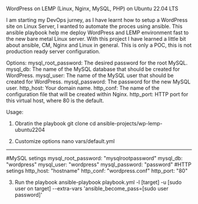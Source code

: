 WordPress on LEMP (Linux, Nginx, MySQL, PHP) on Ubuntu 22.04 LTS

I am starting my DevOps jurney, as I have learnt how to setup a WordPress site on Linux Server, I wanted to automate the proces using ansible.
This ansible playbook help me deploy WordPress and LEMP environment fast to the new bare metal Linux server.
With this project I have learned a little bit about ansible, CM, Nginx and Linux in general.
This is only a POC, this is not production ready server configuration.

Options:
mysql_root_password: The desired password for the root MySQL.
mysql_db: The name of the MySQL database that should be created for WordPress.
mysql_user: The name of the MySQL user that should be created for WordPress.
mysql_password: The password for the new MySQL user.
http_host: Your domain name.
http_conf: The name of the configuration file that will be created within Nginx.
http_port: HTTP port for this virtual host, where 80 is the default.

Usage:
1. Obratin the playbook
git clone 
cd ansible-projects/wp-lemp-ubuntu2204

2. Customize options
nano vars/default.yml
---
#MySQL setings
mysql_root_password: "mysqlrootpassword"
mysql_db: "wordpress"
mysql_user: "wordpress"
mysql_password: "password"
#HTTP setings
http_host: "hostname"
http_conf: "wordpress.conf"
http_port: "80"

3. Run the playbook
ansible-playbook playbook.yml -l [target] -u [sudo user on target] --extra-vars 'ansible_become_pass=[sudo user password]'


